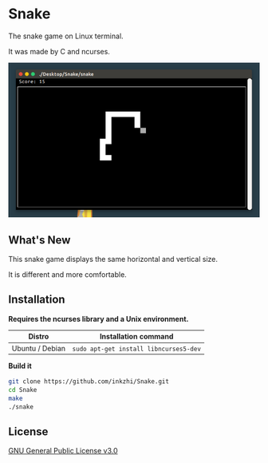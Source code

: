 # Snake

The snake game on Linux terminal.

It was made by C and ncurses.

![screenshot](https://github.com/inkzhi/Snake/blob/master/screenshots/Screenshot.png)

## What's New

This snake game displays the same horizontal and vertical size.

It is different and more comfortable.

## Installation

__Requires the ncurses library and a Unix environment.__

|     Distro      |          Installation command          |
| :------------:  | :------------------------------------: |
| Ubuntu / Debian | `sudo apt-get install libncurses5-dev` |

__Build it__

```bash
git clone https://github.com/inkzhi/Snake.git
cd Snake
make
./snake
```

## License

[GNU General Public License v3.0](https://choosealicense.com/licenses/gpl-3.0/)